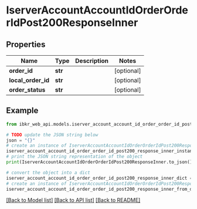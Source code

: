 # IserverAccountAccountIdOrderOrderIdPost200ResponseInner


## Properties

Name | Type | Description | Notes
------------ | ------------- | ------------- | -------------
**order_id** | **str** |  | [optional] 
**local_order_id** | **str** |  | [optional] 
**order_status** | **str** |  | [optional] 

## Example

```python
from ibkr_web_api.models.iserver_account_account_id_order_order_id_post200_response_inner import IserverAccountAccountIdOrderOrderIdPost200ResponseInner

# TODO update the JSON string below
json = "{}"
# create an instance of IserverAccountAccountIdOrderOrderIdPost200ResponseInner from a JSON string
iserver_account_account_id_order_order_id_post200_response_inner_instance = IserverAccountAccountIdOrderOrderIdPost200ResponseInner.from_json(json)
# print the JSON string representation of the object
print(IserverAccountAccountIdOrderOrderIdPost200ResponseInner.to_json())

# convert the object into a dict
iserver_account_account_id_order_order_id_post200_response_inner_dict = iserver_account_account_id_order_order_id_post200_response_inner_instance.to_dict()
# create an instance of IserverAccountAccountIdOrderOrderIdPost200ResponseInner from a dict
iserver_account_account_id_order_order_id_post200_response_inner_from_dict = IserverAccountAccountIdOrderOrderIdPost200ResponseInner.from_dict(iserver_account_account_id_order_order_id_post200_response_inner_dict)
```
[[Back to Model list]](../README.md#documentation-for-models) [[Back to API list]](../README.md#documentation-for-api-endpoints) [[Back to README]](../README.md)


